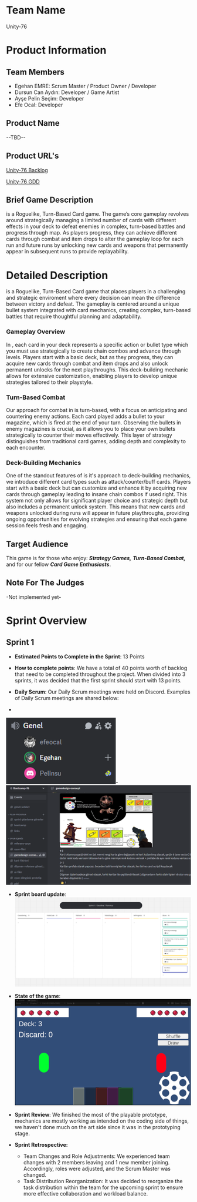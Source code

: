 # **Team Name**

Unity-76

# Product Information

## Team Members
- Egehan EMRE: Scrum Master / Product Owner / Developer
- Dursun Can Aydın: Developer / Game Artist
- Ayşe Pelin Seçim: Developer
- Efe Ocal: Developer

## Product Name

--TBD--

## Product URL's

[Unity-76 Backlog](https://miro.com/app/board/uXjVK3nFc9k=/?share_link_id=787798622591)

[Unity-76 GDD](https://docs.google.com/document/d/1-jOxitJ-poOserVJdOzUOjSWFCbPDeOtg3DQ2ZdOAFI/edit?usp=sharing)

## Brief Game Description

<GameName> is a Roguelike, Turn-Based Card game. The game’s core gameplay revolves around
strategically managing a limited number of cards with different effects in your deck to defeat enemies in complex, turn-based
battles and progress through map. As players progress, they can achieve different cards through combat and item drops to alter the gameplay loop for each run and future runs by unlocking new
cards and weapons that permanently appear in subsequent runs to provide replayability.

# Detailed Description
<GameName> is a Roguelike, Turn-Based Card game that places players in a challenging and
strategic enviroment where every decision can mean the difference between victory and defeat. The gameplay
is centered around a unique bullet system integrated with card mechanics, creating complex, turn-based
battles that require thoughtful planning and adaptability.
### Gameplay Overview
In <GameName>, each card in your deck represents a specific action or bullet type which you must use
strategically to create chain combos and advance through levels. Players start with a basic deck, but as they progress, they can
acquire new cards through combat and item drops and also unlock permanent unlocks for the next
playthroughs. This deck-building mechanic allows for extensive customization, enabling players to
develop unique strategies tailored to their playstyle.
### Turn-Based Combat
Our approach for combat in <GameName> is turn-based, with a focus on anticipating and countering enemy actions. Each
card played adds a bullet to your magazine, which is fired at the end of your turn. Observing the bullets
in enemy magazines is crucial, as it allows you to place your own bullets strategically to counter
their moves effectively. This layer of strategy distinguishes <GameName> from traditional card games,
adding depth and complexity to each encounter.
### Deck-Building Mechanics
One of the standout features of <GameName> is it's approach to deck-building mechanics, we introduce different card types such as attack/counter/buff cards. Players start with a
basic deck but can customize and enhance it by acquiring new cards through gameplay leading to insane chain combos if used right. This system not
only allows for significant player choice and strategic depth but also includes a permanent unlock
system. This means that new cards and weapons unlocked during runs will appear in future
playthroughs, providing ongoing opportunities for evolving strategies and ensuring that each game
session feels fresh and engaging.


## Target Audience

 This game is for those who enjoy: ***Strategy Games,*** ***Turn-Based Combat,*** and for our fellow ***Card Game Enthusiasts***.


## Note For The Judges

-Not implemented yet-

# Sprint Overview
## Sprint 1

- **Estimated Points to Complete in the Sprint**: 13 Points

- **How to complete points**: We have a total of 40 points worth of backlog that need to be completed throughout the project. When divided into 3 sprints, it was decided that the first sprint should start with 13 points.

- **Daily Scrum**: Our Daily Scrum meetings were held on Discord. Examples of Daily Scrum meetings are shared below:
- 
 ![Screenshot Daily](https://github.com/egehanemre/BootcampProject/blob/main/Sprint/Discord.PNG)-
 ![Screenshot Daily](https://github.com/egehanemre/BootcampProject/blob/main/Sprint/Discord2.PNG)


- **Sprint board update**:
![Backlog 1](https://github.com/egehanemre/BootcampProject/blob/main/Sprint/Miro.PNG) 

- **State of the game**:
  ![Screenshot 1](https://github.com/egehanemre/BootcampProject/blob/main/Sprint/CurrentState.PNG)

- **Sprint Review**: 
We finished the most of the playable prototype, mechanics are mostly working as intended on the coding side of things, we haven't done much on the art side since it was in the prototyping stage. 

- **Sprint Retrospective:**
  - Team Changes and Role Adjustments: We experienced team changes with 2 members leaving and 1 new member joining. Accordingly, roles were adjusted, and the Scrum Master was changed.
  - Task Distribution Reorganization: It was decided to reorganize the task distribution within the team for the upcoming sprint to ensure more effective collaboration and workload balance.
 
